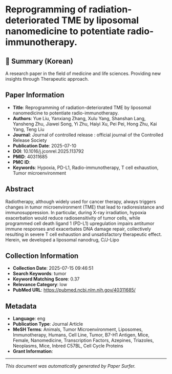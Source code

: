 # Reprogramming of radiation-deteriorated TME by liposomal nanomedicine to potentiate radio-immunotherapy.

## 📝 Summary (Korean)
A research paper in the field of medicine and life sciences. Providing new insights through Therapeutic approach.

## Paper Information
- **Title**: Reprogramming of radiation-deteriorated TME by liposomal nanomedicine to potentiate radio-immunotherapy.
- **Authors**: Yue Liu, Yanxiang Zhang, Xulu Yang, Shanshan Lang, Yansheng Zhu, Jiawei Song, Yi Zhu, Haiyi Xu, Pei Pei, Hong Zhu, Kai Yang, Teng Liu
- **Journal**: Journal of controlled release : official journal of the Controlled Release Society
- **Publication Date**: 2025-07-10
- **DOI**: 10.1016/j.jconrel.2025.113792
- **PMID**: 40311685
- **PMC ID**: 
- **Keywords**: Hypoxia, PD-L1, Radio-immunotherapy, T cell exhaustion, Tumor microenvironment

## Abstract
Radiotherapy, although widely used for cancer therapy, always triggers changes in tumor microenvironment (TME) that lead to radioresistance and immunosuppression. In particular, during X-ray irradiation, hypoxia exacerbation would reduce radiosensitivity of tumor cells, while programmed cell death ligand 1 (PD-L1) upregulation impairs antitumor immune responses and exacerbates DNA damage repair, collectively resulting in severe T cell exhaustion and unsatisfactory therapeutic effect. Herein, we developed a liposomal nanodrug, C/J-Lipo

## Collection Information
- **Collection Date**: 2025-07-15 09:46:51
- **Search Keywords**: tumor
- **Keyword Matching Score**: 0.37
- **Relevance Category**: low
- **PubMed URL**: https://pubmed.ncbi.nlm.nih.gov/40311685/

## Metadata
- **Language**: eng
- **Publication Type**: Journal Article
- **MeSH Terms**: Animals, Tumor Microenvironment, Liposomes, Immunotherapy, Humans, Cell Line, Tumor, B7-H1 Antigen, Mice, Female, Nanomedicine, Transcription Factors, Azepines, Triazoles, Neoplasms, Mice, Inbred C57BL, Cell Cycle Proteins
- **Grant Information**: 

---
*This document was automatically generated by Paper Surfer.*

